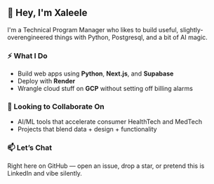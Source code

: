## 👋 Hey, I'm Xaleele

I'm a Technical Program Manager who likes to build useful, slightly-overengineered things with Python, Postgresql, and a bit of AI magic.

### ⚡️ What I Do
- Build web apps using **Python**, **Next.js**, and **Supabase** 
- Deploy with **Render**
- Wrangle cloud stuff on **GCP** without setting off billing alarms

### 🤝 Looking to Collaborate On
- AI/ML tools that accelerate consumer HealthTech and MedTech 
- Projects that blend data + design + functionality  

### 📫 Let’s Chat
Right here on GitHub — open an issue, drop a star, or pretend this is LinkedIn and vibe silently.

<!---
Xaleele/Xaleele is a ✨ special ✨ repository because its `README.md` (this file) appears on your GitHub profile.
You can click the Preview link to take a look at your changes.
--->
